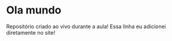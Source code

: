 # Ola mundo
 
Repositório criado ao vivo durante a aula!
Essa linha eu adicionei diretamente no site!
